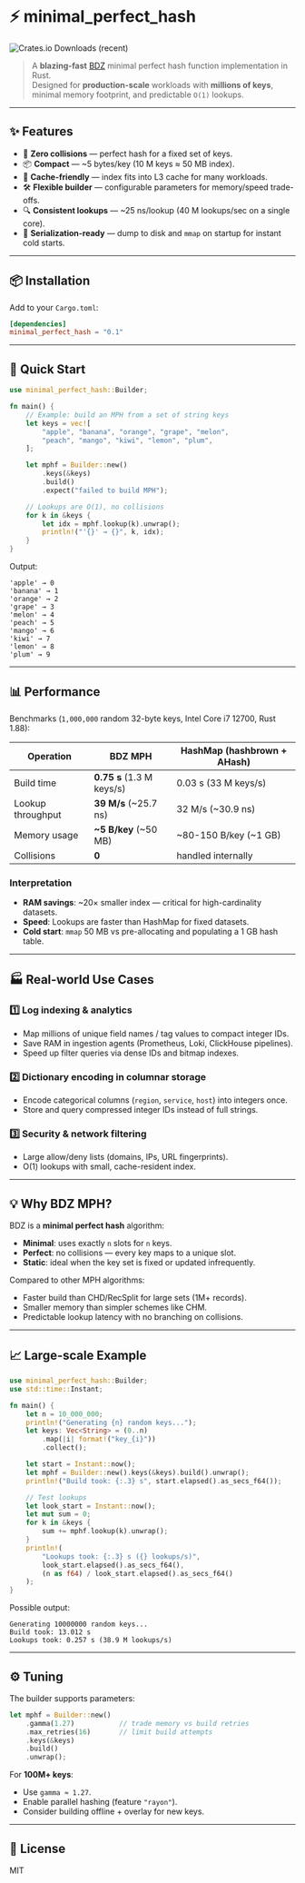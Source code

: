 # ⚡ minimal_perfect_hash

![Crates.io Downloads (recent)](https://img.shields.io/crates/dr/minimal_perfect_hash)

> A **blazing-fast** [BDZ](https://cmph.sourceforge.net/papers/esa09.pdf) minimal perfect hash function implementation in Rust.  
> Designed for **production-scale** workloads with **millions of keys**, minimal memory footprint, and predictable `O(1)` lookups.

---

## ✨ Features

- 🚀 **Zero collisions** — perfect hash for a fixed set of keys.
- 📦 **Compact** — ~5 bytes/key (10 M keys ≈ 50 MB index).
- 🧠 **Cache-friendly** — index fits into L3 cache for many workloads.
- 🛠 **Flexible builder** — configurable parameters for memory/speed trade-offs.
- 🔍 **Consistent lookups** — ~25 ns/lookup (40 M lookups/sec on a single core).
- 💾 **Serialization-ready** — dump to disk and `mmap` on startup for instant cold starts.

---

## 📦 Installation

Add to your `Cargo.toml`:

```toml
[dependencies]
minimal_perfect_hash = "0.1"
````

---

## 🚀 Quick Start

```rust
use minimal_perfect_hash::Builder;

fn main() {
    // Example: build an MPH from a set of string keys
    let keys = vec![
        "apple", "banana", "orange", "grape", "melon",
        "peach", "mango", "kiwi", "lemon", "plum",
    ];

    let mphf = Builder::new()
        .keys(&keys)
        .build()
        .expect("failed to build MPH");

    // Lookups are O(1), no collisions
    for k in &keys {
        let idx = mphf.lookup(k).unwrap();
        println!("'{}' → {}", k, idx);
    }
}
```

Output:

```
'apple' → 0
'banana' → 1
'orange' → 2
'grape' → 3
'melon' → 4
'peach' → 5
'mango' → 6
'kiwi' → 7
'lemon' → 8
'plum' → 9
```

---

## 📊 Performance

Benchmarks (`1,000,000` random 32-byte keys, Intel Core i7 12700, Rust 1.88):

| Operation         | BDZ MPH                   | HashMap (hashbrown + AHash) |
| ----------------- | ------------------------- | --------------------------- |
| Build time        | **0.75 s** (1.3 M keys/s) | 0.03 s (33 M keys/s)        |
| Lookup throughput | **39 M/s** (\~25.7 ns)    | 32 M/s (\~30.9 ns)          |
| Memory usage      | **\~5 B/key** (\~50 MB)   | \~80-150 B/key (\~1 GB)     |
| Collisions        | **0**                     | handled internally          |

### Interpretation

* **RAM savings**: \~20× smaller index — critical for high-cardinality datasets.
* **Speed**: Lookups are faster than HashMap for fixed datasets.
* **Cold start**: `mmap` 50 MB vs pre-allocating and populating a 1 GB hash table.

---

## 🏭 Real-world Use Cases

### 1️⃣ Log indexing & analytics

* Map millions of unique field names / tag values to compact integer IDs.
* Save RAM in ingestion agents (Prometheus, Loki, ClickHouse pipelines).
* Speed up filter queries via dense IDs and bitmap indexes.

### 2️⃣ Dictionary encoding in columnar storage

* Encode categorical columns (`region`, `service`, `host`) into integers once.
* Store and query compressed integer IDs instead of full strings.

### 3️⃣ Security & network filtering

* Large allow/deny lists (domains, IPs, URL fingerprints).
* O(1) lookups with small, cache-resident index.

---

## 💡 Why BDZ MPH?

BDZ is a **minimal perfect hash** algorithm:

* **Minimal**: uses exactly `n` slots for `n` keys.
* **Perfect**: no collisions — every key maps to a unique slot.
* **Static**: ideal when the key set is fixed or updated infrequently.

Compared to other MPH algorithms:

* Faster build than CHD/RecSplit for large sets (1M+ records).
* Smaller memory than simpler schemes like CHM.
* Predictable lookup latency with no branching on collisions.

---

## 📈 Large-scale Example

```rust
use minimal_perfect_hash::Builder;
use std::time::Instant;

fn main() {
    let n = 10_000_000;
    println!("Generating {n} random keys...");
    let keys: Vec<String> = (0..n)
        .map(|i| format!("key_{i}"))
        .collect();

    let start = Instant::now();
    let mphf = Builder::new().keys(&keys).build().unwrap();
    println!("Build took: {:.3} s", start.elapsed().as_secs_f64());

    // Test lookups
    let look_start = Instant::now();
    let mut sum = 0;
    for k in &keys {
        sum += mphf.lookup(k).unwrap();
    }
    println!(
        "Lookups took: {:.3} s ({} lookups/s)",
        look_start.elapsed().as_secs_f64(),
        (n as f64) / look_start.elapsed().as_secs_f64()
    );
}
```

Possible output:

```
Generating 10000000 random keys...
Build took: 13.012 s
Lookups took: 0.257 s (38.9 M lookups/s)
```

---

## ⚙️ Tuning

The builder supports parameters:

```rust
let mphf = Builder::new()
    .gamma(1.27)           // trade memory vs build retries
    .max_retries(16)       // limit build attempts
    .keys(&keys)
    .build()
    .unwrap();
```

For **100M+ keys**:

* Use `gamma ≈ 1.27`.
* Enable parallel hashing (feature `"rayon"`).
* Consider building offline + overlay for new keys.

---

## 📜 License

MIT